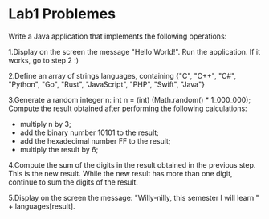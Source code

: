 <h1>Lab1 Problemes</h1>

Write a Java application that implements the following operations:

1.Display on the screen the message "Hello World!". Run the application. If it works, go to step 2 :)

2.Define an array of strings languages, containing {"C", "C++", "C#", "Python", "Go", "Rust", "JavaScript", "PHP", "Swift", "Java"}

3.Generate a random integer n: int n = (int) (Math.random() * 1_000_000);
Compute the result obtained after performing the following calculations:
*  multiply n by 3;
*  add the binary number 10101 to the result;
*  add the hexadecimal number FF to the result;
*  multiply the result by 6;

4.Compute the sum of the digits in the result obtained in the previous step. This is the new result. While the new result has more than one digit, continue to sum the digits of the result.

5.Display on the screen the message: "Willy-nilly, this semester I will learn " + languages[result].